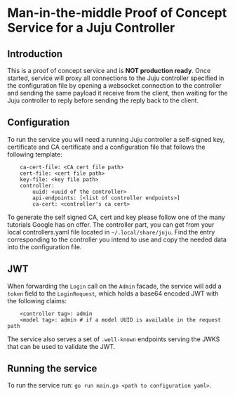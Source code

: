 # Man-in-the-middle Proof of Concept Service for a Juju Controller

## Introduction

This is a proof of concept service and is **NOT production ready**. Once started, service will proxy all connections to the Juju controller specified in the configuration file by opening a websocket connection to the controller and sending the same payload it receive from the client, then waiting for the Juju controller to reply before sending the reply back to the client.

## Configuration

To run the service you will need a running Juju controller a self-signed key, certificate and CA certificate and a configuration file that follows the following template:
```
    ca-cert-file: <CA cert file path>
    cert-file: <cert file path>
    key-file: <key file path>
    controller:
        uuid: <uuid of the controller>
        api-endpoints: [<list of controller endpoints>]
        ca-cert: <controller's ca cert>
```
To generate the self signed CA, cert and key please follow one of the many tutorials Google has on offer. The controller part, you can get from your local controllers.yaml file located in `~/.local/share/juju`. Find the entry corresponding to the controller you intend to use and copy the needed data into the configuration file.

## JWT

When forwarding the `Login` call on the `Admin` facade, the service will add a `token` field to the `LoginRequest`, which holds a base64 encoded JWT with the following claims:
```
    <controller tag>: admin
    <model tag>: admin # if a model UUID is available in the request path
```

The service also serves a set of `.well-known` endpoints serving the JWKS that can be used to validate the JWT.


## Running the service

To run the service run: `go run main.go <path to configuration yaml>`.